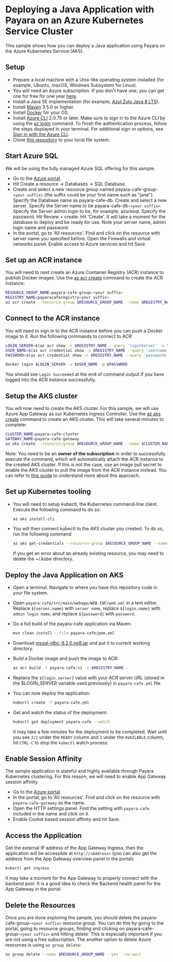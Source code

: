 # Deploying a Java Application with Payara on an Azure Kubernetes Service Cluster

This sample shows how you can deploy a Java application using Payara on the Azure Kubernetes Service (AKS).

## Setup

* Prepare a local machine with a Unix-like operating system installed (for example, Ubuntu, macOS, Windows Subsystem for Linux).
* You will need an Azure subscription. If you don't have one, you can get one for free for one year [here](https://azure.microsoft.com/free).
* Install a Java SE implementation (for example, [Azul Zulu Java 8 LTS](https://www.azul.com/downloads/zulu-community/?version=java-8-lts&package=jdk)).
* Install [Maven](https://maven.apache.org/download.cgi) 3.5.0 or higher.
* Install [Docker](https://docs.docker.com/get-docker/) for your OS.
* Install [Azure CLI](https://docs.microsoft.com/cli/azure/install-azure-cli?view=azure-cli-latest&preserve-view=true) 2.0.75 or later. Make sure to sign in to the Azure CLI by using the [az login](https://docs.microsoft.com/cli/azure/reference-index?view=azure-cli-latest#az_login) command. To finish the authentication process, follow the steps displayed in your terminal. For additional sign-in options, see [Sign in with the Azure CLI](https://docs.microsoft.com/cli/azure/authenticate-azure-cli).
* Clone [this repository](https://github.com/Azure-Samples/payara-on-aks) to your local file system.

## Start Azure SQL

We will be using the fully managed Azure SQL offering for this sample.

* Go to the [Azure portal](http://portal.azure.com).
* Hit Create a resource -> Databases -> SQL Database.
* Create and select a new resource group named payara-cafe-group-`<your suffix>` (the suffix could be your first name such as "jane"). Specify the Database name as payara-cafe-db. Create and select a new server. Specify the Server name to be payara-cafe-db-`<your suffix>`. Specify the Server admin login to be, for example, azuresql. Specify the password. Hit Review + create. Hit 'Create'. It will take a moment for the database to deploy and be ready for use. Note your server name, admin login name and password.
* In the portal, go to 'All resources'. Find and click on the resource with server name you specified before. Open the Firewalls and virtual networks panel. Enable access to Azure services and hit Save.

## Set up an ACR instance

You will need to next create an Azure Container Registry (ACR) instance to publish Docker images. Use the [az acr create](https://docs.microsoft.com/cli/azure/acr?view=azure-cli-latest#az_acr_create) command to create the ACR instance:

  ```bash
  RESOURCE_GROUP_NAME=payara-cafe-group-<your suffix>
  REGISTRY_NAME=payaracaferegistry<your suffix>
  az acr create --resource-group $RESOURCE_GROUP_NAME --name $REGISTRY_NAME --sku Basic --admin-enabled  
  ```

## Connect to the ACR instance

You will need to sign in to the ACR instance before you can push a Docker image to it. Run the following commands to connect to ACR:

```bash
LOGIN_SERVER=$(az acr show -n $REGISTRY_NAME --query 'loginServer' -o tsv)
USER_NAME=$(az acr credential show -n $REGISTRY_NAME --query 'username' -o tsv)
PASSWORD=$(az acr credential show -n $REGISTRY_NAME --query 'passwords[0].value' -o tsv)

docker login $LOGIN_SERVER -u $USER_NAME -p $PASSWORD
```

You should see `Login Succeeded` at the end of command output if you have logged into the ACR instance successfully.

## Setup the AKS cluster

You will now need to create the AKS cluster. For this sample, we will use Azure App Gateway as our Kubernetes Ingress Controller. Use the [az aks create](https://docs.microsoft.com/cli/azure/aks?view=azure-cli-latest#az_aks_create) command to create an AKS cluster. This will take several minutes to complete:

```bash
CLUSTER_NAME=payara-cafe-cluster
GATEWAY_NAME=payara-cafe-gateway
az aks create --resource-group $RESOURCE_GROUP_NAME --name $CLUSTER_NAME --generate-ssh-keys --enable-managed-identity --attach-acr $REGISTRY_NAME --network-plugin azure -a ingress-appgw --appgw-name $GATEWAY_NAME --appgw-subnet-cidr "10.2.0.0/16"
```

Note: You need to be an **owner of the subscription** in order to successfully execute the command, which will automatically attach the ACR instance to the created AKS cluster. If this is not the case, use an image pull secret to enable the AKS cluster to pull the image from the ACR instance instead. You can refer to [this guide](https://docs.microsoft.com/azure/aks/howto-deploy-java-liberty-app#create-an-aks-cluster) to understand more about this approach.

## Set up Kubernetes tooling

* You will need to setup kubectl, the Kubernetes command-line client. Execute the following command to do so:

  ```bash
  az aks install-cli
  ```

* You will then connect kubectl to the AKS cluster you created. To do so, run the following command:

  ```bash
  az aks get-credentials --resource-group $RESOURCE_GROUP_NAME --name $CLUSTER_NAME
  ```

  If you get an error about an already existing resource, you may need to delete the ~/.kube directory.

## Deploy the Java Application on AKS

* Open a terminal. Navigate to where you have this repository code in your file system.
* Open `payara-cafe/src/main/webapp/WEB-INF/web.xml` in a text editor. Replace `${server.name}` with `server name`, replace  `${login.name}` with `admin login name`, and replace `${password}` with `password`.
* Do a full build of the payara-cafe application via Maven.

  ```bash
  mvn clean install --file payara-cafe/pom.xml
  ```

* Download [mssql-jdbc-9.2.0.jre8.jar](https://repo1.maven.org/maven2/com/microsoft/sqlserver/mssql-jdbc/9.2.0.jre8/mssql-jdbc-9.2.0.jre8.jar) and put it to current working directory.
* Build a Docker image and push the image to ACR:

  ```bash
  az acr build -t payara-cafe:v1 -r $REGISTRY_NAME .  
  ```

* Replace the `${login.server}` value with your ACR server URL (stored in the $LOGIN_SERVER variable used previously) in `payara-cafe.yml` file.
* You can now deploy the application:

  ```bash
  kubectl create -f payara-cafe.yml
  ```

* Get and watch the status of the deployment:

  ```bash
  kubectl get deployment payara-cafe --watch
  ```

  It may take a few minutes for the deployment to be completed. Wait until you see `2/2` under the `READY` column and `2` under the `AVAILABLE` column, hit `CTRL-C` to stop the `kubectl` watch process.

## Enable Session Affinity

The sample application is stateful and highly available through Payara Kubernetes clustering. For this reason, we will need to enable App Gateway session affinity.

* Go to the [Azure portal](http://portal.azure.com).
* In the portal, go to 'All resources'. Find and click on the resource with `payara-cafe-gateway` as the name.
* Open the HTTP settings panel. Find the setting with `payara-cafe` included in the name and click on it.
* Enable Cookie based session affinity and hit Save.

## Access the Application  
  
Get the external IP address of the App Gateway Ingress, then the application will be accessible at `http://<Address>` (you can also get the address from the App Gateway overview panel in the portal):

```bash
kubectl get ingress
```
  
It may take a moment for the App Gateway to properly connect with the backend pool. It is a good idea to check the Backend health panel for the App Gateway in the portal.

## Delete the Resources

Once you are done exploring the sample, you should delete the payara-cafe-group-`<your suffix>` resource group. You can do this by going to the portal, going to resource groups, finding and clicking on payara-cafe-group-`<your suffix>` and hitting delete. This is especially important if you are not using a free subscription. The another option to delete Azure resources is using `az group delete`:

```bash
az group delete --name $RESOURCE_GROUP_NAME --yes --no-wait
```
